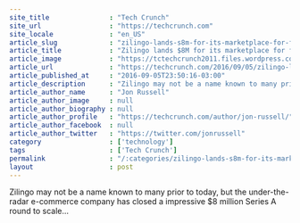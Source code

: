 ```yaml
---
site_title               : "Tech Crunch"
site_url                 : "https://techcrunch.com"
site_locale              : "en_US"
article_slug             : "zilingo-lands-s8m-for-its-marketplace-for-fashion-sellers-in-southeast-asia"
article_title            : "Zilingo lands $8M for its marketplace for fashion sellers in Southeast Asia"
article_image            : "https://tctechcrunch2011.files.wordpress.com/2016/09/screenshot-2016-09-06-13-33-08.png?w=764&h=400&crop=1"
article_url              : "https://techcrunch.com/2016/09/05/zilingo-lands-8m-for-its-marketplace-for-fashion-sellers-in-southeast-asia/"
article_published_at     : "2016-09-05T23:50:16-03:00"
article_description      : "Zilingo may not be a name known to many prior to today, but the under-the-radar e-commerce company has closed a impressive $8 million Series A round to scale..."
article_author_name      : "Jon Russell"
article_author_image     : null
article_author_biography : null
article_author_profile   : "https://techcrunch.com/author/jon-russell/"
article_author_facebook  : null
article_author_twitter   : "https://twitter.com/jonrussell"
category                 : ['technology']
tags                     : ['Tech Crunch']
permalink                : "/:categories/zilingo-lands-s8m-for-its-marketplace-for-fashion-sellers-in-southeast-asia/"
layout                   : post
---
```


Zilingo may not be a name known to many prior to today, but the under-the-radar e-commerce company has closed a impressive $8 million Series A round to scale...

